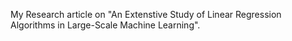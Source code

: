 My Research article on "An Extenstive Study of Linear Regression Algorithms in Large-Scale Machine Learning".
